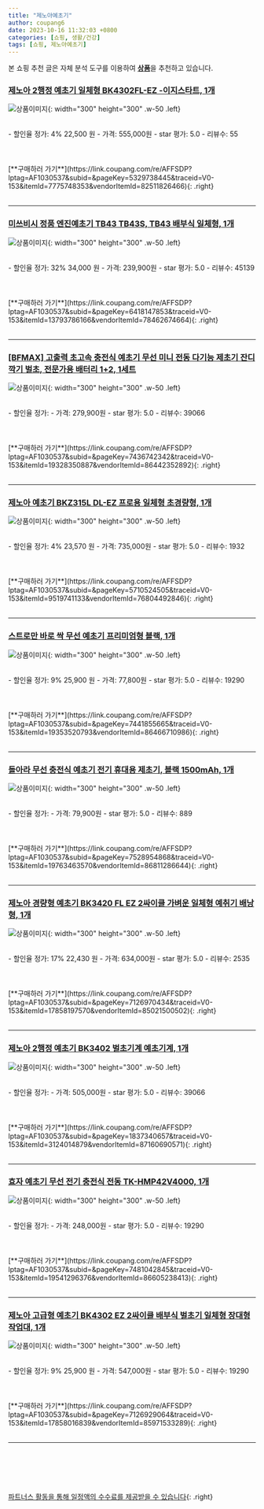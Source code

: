```yaml
---
title: "제노아예초기"
author: coupang6
date: 2023-10-16 11:32:03 +0800
categories: [쇼핑, 생활/건강]
tags: [쇼핑, 제노아예초기]
---
```


본 쇼핑 추천 글은 자체 분석 도구를 이용하여 [**상품**](https://link.coupang.com/a/bao1ui)을 추천하고 있습니다.

### [제노아 2행정 예초기 일체형 BK4302FL-EZ -이지스타트, 1개](https://link.coupang.com/re/AFFSDP?lptag=AF1030537&subid=&pageKey=5329738445&traceid=V0-153&itemId=7775748353&vendorItemId=82511826466)

![상품이미지](https://thumbnail9.coupangcdn.com/thumbnails/remote/230x230ex/image/vendor_inventory/d00b/bcac157552c743eb8600c22c3daf66be70ec285538cee624432b224ca760.jpg){: width="300" height="300" .w-50 .left}


<br>
- 할인율 정가: 4%  22,500   원
- 가격: 555,000원
- star 평가: 5.0
- 리뷰수: 55
<br>
<br>
<br>
<br>
[**구매하러 가기**](https://link.coupang.com/re/AFFSDP?lptag=AF1030537&subid=&pageKey=5329738445&traceid=V0-153&itemId=7775748353&vendorItemId=82511826466){: .right}
<br>
<br>

---

### [미쓰비시 정품 엔진예초기 TB43 TB43S, TB43 배부식 일체형, 1개](https://link.coupang.com/re/AFFSDP?lptag=AF1030537&subid=&pageKey=6418147853&traceid=V0-153&itemId=13793786166&vendorItemId=78462674664)

![상품이미지](https://thumbnail9.coupangcdn.com/thumbnails/remote/230x230ex/image/vendor_inventory/9bd9/56f1c0e8c1f31c8f1e336c94361e85c1dc7cd7713d0b250ab675909a38ca.jpg){: width="300" height="300" .w-50 .left}


<br>
- 할인율 정가: 32%  34,000   원
- 가격: 239,900원
- star 평가: 5.0
- 리뷰수: 45139
<br>
<br>
<br>
<br>
[**구매하러 가기**](https://link.coupang.com/re/AFFSDP?lptag=AF1030537&subid=&pageKey=6418147853&traceid=V0-153&itemId=13793786166&vendorItemId=78462674664){: .right}
<br>
<br>

---

### [[BFMAX] 고출력 초고속 충전식 예초기 무선 미니 전동 다기능 제초기 잔디깍기 벌초, 전문가용 배터리 1+2, 1세트](https://link.coupang.com/re/AFFSDP?lptag=AF1030537&subid=&pageKey=7436742342&traceid=V0-153&itemId=19328350887&vendorItemId=86442352892)

![상품이미지](https://thumbnail9.coupangcdn.com/thumbnails/remote/230x230ex/image/vendor_inventory/aaf2/aea297b81cf25c5194435d378fa06a07e3eda5194cd034a25091842a37cb.png){: width="300" height="300" .w-50 .left}


<br>
- 할인율 정가: 
- 가격: 279,900원
- star 평가: 5.0
- 리뷰수: 39066
<br>
<br>
<br>
<br>
[**구매하러 가기**](https://link.coupang.com/re/AFFSDP?lptag=AF1030537&subid=&pageKey=7436742342&traceid=V0-153&itemId=19328350887&vendorItemId=86442352892){: .right}
<br>
<br>

---

### [제노아 예초기 BKZ315L DL-EZ 프로용 일체형 초경량형, 1개](https://link.coupang.com/re/AFFSDP?lptag=AF1030537&subid=&pageKey=5710524505&traceid=V0-153&itemId=9519741133&vendorItemId=76804492846)

![상품이미지](https://thumbnail9.coupangcdn.com/thumbnails/remote/230x230ex/image/vendor_inventory/afa3/a27849636503ad48df1bbe656ecda6b4884eca5d7c8455b57150f0fb76b8.jpg){: width="300" height="300" .w-50 .left}


<br>
- 할인율 정가: 4%  23,570   원
- 가격: 735,000원
- star 평가: 5.0
- 리뷰수: 1932
<br>
<br>
<br>
<br>
[**구매하러 가기**](https://link.coupang.com/re/AFFSDP?lptag=AF1030537&subid=&pageKey=5710524505&traceid=V0-153&itemId=9519741133&vendorItemId=76804492846){: .right}
<br>
<br>

---

### [스트로만 바로 싹 무선 예초기 프리미엄형 블랙, 1개](https://link.coupang.com/re/AFFSDP?lptag=AF1030537&subid=&pageKey=7441855665&traceid=V0-153&itemId=19353520793&vendorItemId=86466710986)

![상품이미지](https://thumbnail10.coupangcdn.com/thumbnails/remote/230x230ex/image/retail/images/2023/07/04/9/4/3a4dd7b1-55ff-4da8-85eb-572cd0f98bb3.jpg){: width="300" height="300" .w-50 .left}


<br>
- 할인율 정가: 9%  25,900   원
- 가격: 77,800원
- star 평가: 5.0
- 리뷰수: 19290
<br>
<br>
<br>
<br>
[**구매하러 가기**](https://link.coupang.com/re/AFFSDP?lptag=AF1030537&subid=&pageKey=7441855665&traceid=V0-153&itemId=19353520793&vendorItemId=86466710986){: .right}
<br>
<br>

---

### [돌아라 무선 충전식 예초기 전기 휴대용 제초기, 블랙 1500mAh, 1개](https://link.coupang.com/re/AFFSDP?lptag=AF1030537&subid=&pageKey=7528954868&traceid=V0-153&itemId=19763463570&vendorItemId=86811286644)

![상품이미지](https://thumbnail7.coupangcdn.com/thumbnails/remote/230x230ex/image/vendor_inventory/1769/9105435f1176480dcd41fcdc404a1c86e9e4b4f700656183cb78f17012ef.jpg){: width="300" height="300" .w-50 .left}


<br>
- 할인율 정가: 
- 가격: 79,900원
- star 평가: 5.0
- 리뷰수: 889
<br>
<br>
<br>
<br>
[**구매하러 가기**](https://link.coupang.com/re/AFFSDP?lptag=AF1030537&subid=&pageKey=7528954868&traceid=V0-153&itemId=19763463570&vendorItemId=86811286644){: .right}
<br>
<br>

---

### [제노아 경량형 예초기 BK3420 FL EZ 2싸이클 가벼운 일체형 예취기 배낭형, 1개](https://link.coupang.com/re/AFFSDP?lptag=AF1030537&subid=&pageKey=7126970434&traceid=V0-153&itemId=17858197570&vendorItemId=85021500502)

![상품이미지](https://thumbnail8.coupangcdn.com/thumbnails/remote/230x230ex/image/vendor_inventory/ef84/d2bc729e85e232d75254b6351e8253a8aa8a30d526f8a99ba2e3e899251c.png){: width="300" height="300" .w-50 .left}


<br>
- 할인율 정가: 17%  22,430   원
- 가격: 634,000원
- star 평가: 5.0
- 리뷰수: 2535
<br>
<br>
<br>
<br>
[**구매하러 가기**](https://link.coupang.com/re/AFFSDP?lptag=AF1030537&subid=&pageKey=7126970434&traceid=V0-153&itemId=17858197570&vendorItemId=85021500502){: .right}
<br>
<br>

---

### [제노아 2행정 예초기 BK3402 벌초기계 예초기계, 1개](https://link.coupang.com/re/AFFSDP?lptag=AF1030537&subid=&pageKey=1837340657&traceid=V0-153&itemId=3124014879&vendorItemId=87160690571)

![상품이미지](https://thumbnail8.coupangcdn.com/thumbnails/remote/230x230ex/image/vendor_inventory/a701/835b0c307e2a77b1534b5c9ae5640d5e1411491cd58d2f64c2d58f16e2f3.jpg){: width="300" height="300" .w-50 .left}


<br>
- 할인율 정가: 
- 가격: 505,000원
- star 평가: 5.0
- 리뷰수: 39066
<br>
<br>
<br>
<br>
[**구매하러 가기**](https://link.coupang.com/re/AFFSDP?lptag=AF1030537&subid=&pageKey=1837340657&traceid=V0-153&itemId=3124014879&vendorItemId=87160690571){: .right}
<br>
<br>

---

### [효자 예초기 무선 전기 충전식 전동 TK-HMP42V4000, 1개](https://link.coupang.com/re/AFFSDP?lptag=AF1030537&subid=&pageKey=7481042845&traceid=V0-153&itemId=19541296376&vendorItemId=86605238413)

![상품이미지](https://thumbnail9.coupangcdn.com/thumbnails/remote/230x230ex/image/vendor_inventory/7ad2/88b5f00d830148590515184b72cc9a145183b63f83e7feb5bbbcf281e864.jpg){: width="300" height="300" .w-50 .left}


<br>
- 할인율 정가: 
- 가격: 248,000원
- star 평가: 5.0
- 리뷰수: 19290
<br>
<br>
<br>
<br>
[**구매하러 가기**](https://link.coupang.com/re/AFFSDP?lptag=AF1030537&subid=&pageKey=7481042845&traceid=V0-153&itemId=19541296376&vendorItemId=86605238413){: .right}
<br>
<br>

---

### [제노아 고급형 예초기 BK4302 EZ 2싸이클 배부식 벌초기 일체형 장대형 작업대, 1개](https://link.coupang.com/re/AFFSDP?lptag=AF1030537&subid=&pageKey=7126929064&traceid=V0-153&itemId=17858016839&vendorItemId=85971533289)

![상품이미지](https://thumbnail6.coupangcdn.com/thumbnails/remote/230x230ex/image/vendor_inventory/abf9/dde1a41d808328f124e837e59b44a6bf1fb13c4900d03b3629197ae9fbc4.jpg){: width="300" height="300" .w-50 .left}


<br>
- 할인율 정가: 9%  25,900   원
- 가격: 547,000원
- star 평가: 5.0
- 리뷰수: 19290
<br>
<br>
<br>
<br>
[**구매하러 가기**](https://link.coupang.com/re/AFFSDP?lptag=AF1030537&subid=&pageKey=7126929064&traceid=V0-153&itemId=17858016839&vendorItemId=85971533289){: .right}
<br>
<br>

---
<br><br><br><br><br> [파트너스 활동을 통해 일정액의 수수료를 제공받을 수 있습니다](https://link.coupang.com/a/bao1ui){: .right}